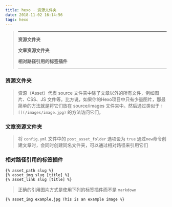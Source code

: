 ```yaml
---
title: hexo · 资源文件夹
date: 2018-11-02 16:14:56
tags: hexo
---
```


> ---
> **资源文件夹**
> 
> **文章资源文件夹**
>
> **相对路径引用的标签插件**
>
> ---

<!-- more -->

### 资源文件夹
> 资源（Asset）代表 source 文件夹中除了文章以外的所有文件，例如图片、CSS、JS 文件等。比方说，如果你的Hexo项目中只有少量图片，那最简单的方法就是将它们放在 source/images 文件夹中。然后通过类似于 `![](/images/image.jpg)` 的方法访问它们。

### 文章资源文件夹
> 将 `config.yml` 文件中的 `post_asset_folder` 选项设为 `true`
> 通过`new`命令创建文章时，会同时创建同名文件夹，可以通过相对路径来引用它们

### 相对路径引用的标签插件
```
{% asset_path slug %}
{% asset_img slug [title] %}
{% asset_link slug [title] %}
```

> 正确的引用图片方式是使用下列的标签插件而不是 `markdown`

```
{% asset_img example.jpg This is an example image %}
```
